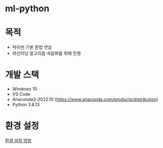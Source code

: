 # ml-python

# 목적 
- 파이썬 기본 문법 연습
- 머신러닝 알고리즘 숙달화를 위해 진행

# 개발 스택
- Windows 10
- VS Code
- Anaconda3-2022.10 (https://www.anaconda.com/products/distribution)
- Python 3.8.13

# 환경 설정
[환경 설정 방법](https://github.com/hstar0124/ml-python/wiki/%ED%8C%8C%EC%9D%B4%EC%8D%AC-%EC%84%A4%EC%B9%98)
